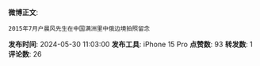 **微博正文**: 
```
2015年7月户晨风先生在中国满洲里中俄边境拍照留念
```
**发布时间**: 2024-05-30 11:03:00
**发布工具**: iPhone 15 Pro
**点赞数**: 93
**转发数**: 1
**评论数**: 26
